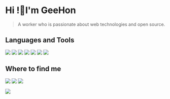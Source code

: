 # Hi !👋I'm GeeHon

> A worker who is passionate about web technologies and open source.

## Languages and Tools

![](https://img.shields.io/badge/-PHP-1572b6?style=flat-square&logo=PHP&labelColor=2e4da4eb&logoColor=eee) ![](https://img.shields.io/badge/-JavaScript-e5cd0c?style=flat-square&logo=JavaScript&labelColor=f7df1e&logoColor=000) ![](https://img.shields.io/badge/-CSS3-1572b6?style=flat-square&logo=CSS3&labelColor=1572b6) ![](https://img.shields.io/badge/-Sass-c76494?style=flat-square&logo=Sass&logoColor=fff) ![](https://img.shields.io/badge/-HTML5-e34f26?style=flat-square&logo=HTML5&logoColor=fff) ![](https://img.shields.io/badge/-Node.js-339933?style=flat-square&logo=Node.js&logoColor=fff) ![](https://camo.githubusercontent.com/6f14f374c0d532a2ebd8272f6700c4640c104f5c/68747470733a2f2f696d672e736869656c64732e696f2f62616467652f2d5653436f64652d3030374143433f7374796c653d666c61742d737175617265266c6f676f3d56697375616c25323053747564696f253230436f6465266c6f676f436f6c6f723d666666)

## Where to find me

[![](https://img.shields.io/badge/-@GeeHonL-1ca0f1?style=flat-square&labelColor=1ca0f1&logo=twitter&logoColor=white)](https://twitter.com/GeehonL) [![](https://img.shields.io/badge/-https://www.geehon.top-0e83cd?style=flat-square&logo=Blogger&logoColor=fff)](https://www.geehon.top)  [![](https://img.shields.io/badge/-geehon.liao@gmail.com-911318?style=flat-square&logo=Mail.RU&logoColor=white&labelColor=c14438)](mailto:geehon.liao@gmail.com)

<a href="#">
<img align="left" src="https://github-readme-stats.vercel.app/api/top-langs/?username=geehon&layout=compact&theme=onelight&langs_count=10&hide=html,css">
</a>
